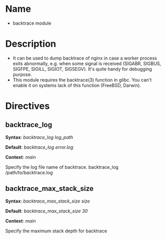 Name
====

* backtrace module

Description
===========

* It can be used to dump backtrace of nginx in case a worker process exits abnormally, e.g. when some signal is received (SIGABR, SIGBUS, SIGFPE, SIGILL, SIGIOT, SIGSEGV). It's quite handy for debugging purpose.
* This module requires the backtrace(3) function in glibc. You can't enable it on systems lack of this function (FreeBSD, Darwin).

Directives
==========

backtrace_log
-------------

**Syntax**: *backtrace_log log_path*

**Default**: *backtrace_log error.log*

**Context**: *main*

Specify the log file name of backtrace.
backtrace_log /path/to/backtrace.log

backtrace_max_stack_size
------------------------

**Syntax**: *backtrace_max_stack_size size*

**Default**: *backtrace_max_stack_size 30*

**Context**: *main*

Specify the maximum stack depth for backtrace
